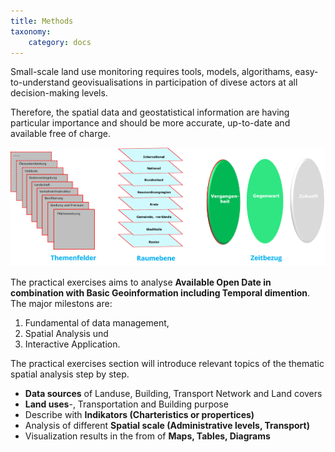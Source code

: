 ```yaml
---
title: Methods
taxonomy:
    category: docs
---
```

Small-scale land use monitoring requires tools, models, algorithams, easy-to-understand geovisualisations in participation of divese actors at all decision-making levels.

Therefore, the spatial data and geostatistical information are having particular importance and should be more accurate, up-to-date and available free of charge.

![abb_monitoring_thema_ebene_zeit](abb_monitoring_thema_ebene_zeit.png)

The practical exercises aims to analyse **Available Open Date in combination with Basic Geoinformation including Temporal dimention**. The major milestons are:
1. Fundamental of data management,
2. Spatial Analysis und
3. Interactive Application.

The practical exercises section will introduce relevant topics of the thematic spatial analysis step by step.

- **Data sources** of Landuse, Building, Transport Network and Land covers
- **Land uses**-, Transportation and Building purpose
- Describe with **Indikators (Charteristics or propertices)**
- Analysis of different **Spatial scale (Administrative levels, Transport)**
- Visualization results in the from of **Maps, Tables, Diagrams**
